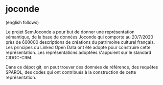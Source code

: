 # joconde

(english follows)

Le projet SemJoconde a pour but de donner une représentation sémantique,  de la base de données Joconde qui comporte au 20/7/2020 près de 600000 descriptions de créations du patrimoine culturel français. Les principes du Linked Open Data ont été adopté pour construire cette représentation. Les représentations adoptées s'appuient sur le standard CIDOC-CRM.

Dans ce dépot git, on peut trouver des données de référence, des requêtes SPARQL, des codes qui ont contribués à la construction de cette représentation.
